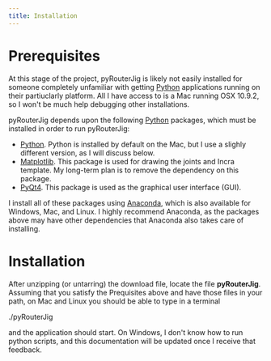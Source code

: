 ```yaml
---
title: Installation
---
```


Prerequisites
=============

At this stage of the project, pyRouterJig is likely not easily installed for someone
completely unfamiliar with getting [Python](http://www.python.org)
applications running on their partiuclarly platform.  All I have access
to is a Mac running OSX 10.9.2, so I won\'t be much help debugging other
installations.

pyRouterJig depends upon the following [Python](http://www.python.org)
packages, which must be installed in order to run pyRouterJig:

* [Python](http://www.python.org).  Python is installed by default on
  the Mac, but I use a slighly different version, as I will discuss below.
* [Matplotlib](http://www.matplotlib.org}).  This package is used for
  drawing the joints and Incra template.  My long-term plan is to remove the
  dependency on this package.
* [PyQt4](http://pyqt.sourceforge.net).  This package is used as the
  graphical user interface (GUI).

I install all of these packages using [Anaconda](https://www.continuum.io/),
which is also available for Windows, Mac, and Linux.  I highly recommend Anaconda,
as the packages above may have other dependencies that Anaconda also takes
care of installing.

Installation
============

After unzipping (or untarring) the download file, locate the file
<b>pyRouterJig</b>.  Assuming that you satisfy the Prequisites above and have
those files in your path, on Mac and Linux you should be able to type in a terminal

./pyRouterJig

and the application should start.  On Windows, I don\'t know how to run python
scripts, and this documentation will be updated once I receive that feedback.



